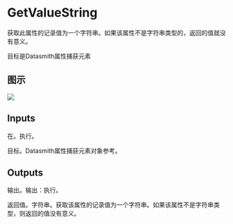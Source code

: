 # GetValueString

获取此属性的记录值为一个字符串。如果该属性不是字符串类型的，返回的值就没有意义。

目标是Datasmith属性捕获元素

## 图示

![]($-20221218-18380865.png)

## Inputs

在。执行。

目标。Datasmith属性捕获元素对象参考。 

## Outputs

输出。输出：执行。

返回值。字符串。获取该属性的记录值为一个字符串。如果该属性不是字符串类型，则返回的值没有意义。
